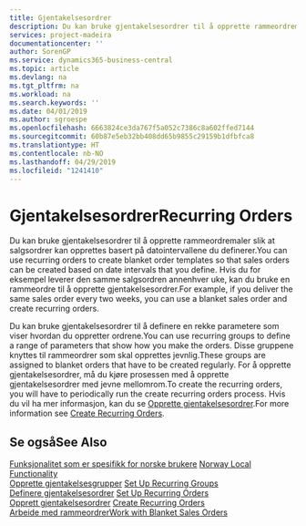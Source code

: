 ```yaml
---
title: Gjentakelsesordrer
description: Du kan bruke gjentakelsesordrer til å opprette rammeordremaler slik at salgsordrer kan opprettes basert på datointervallene du definerer.
services: project-madeira
documentationcenter: ''
author: SorenGP
ms.service: dynamics365-business-central
ms.topic: article
ms.devlang: na
ms.tgt_pltfrm: na
ms.workload: na
ms.search.keywords: ''
ms.date: 04/01/2019
ms.author: sgroespe
ms.openlocfilehash: 6663824ce3da767f5a052c7386c8a602ffed7144
ms.sourcegitcommit: 60b87e5eb32bb408dd65b9855c29159b1dfbfca8
ms.translationtype: HT
ms.contentlocale: nb-NO
ms.lasthandoff: 04/29/2019
ms.locfileid: "1241410"
---
```

# <a name="recurring-orders"></a><span data-ttu-id="aea7d-103">Gjentakelsesordrer</span><span class="sxs-lookup"><span data-stu-id="aea7d-103">Recurring Orders</span></span>
<span data-ttu-id="aea7d-104">Du kan bruke gjentakelsesordrer til å opprette rammeordremaler slik at salgsordrer kan opprettes basert på datointervallene du definerer.</span><span class="sxs-lookup"><span data-stu-id="aea7d-104">You can use recurring orders to create blanket order templates so that sales orders can be created based on date intervals that you define.</span></span> <span data-ttu-id="aea7d-105">Hvis du for eksempel leverer den samme salgsordren annenhver uke, kan du bruke en rammeordre til å opprette gjentakelsesordrer.</span><span class="sxs-lookup"><span data-stu-id="aea7d-105">For example, if you deliver the same sales order every two weeks, you can use a blanket sales order and create recurring orders.</span></span>  

<span data-ttu-id="aea7d-106">Du kan bruke gjentakelsesordrer til å definere en rekke parametere som viser hvordan du oppretter ordrene.</span><span class="sxs-lookup"><span data-stu-id="aea7d-106">You can use recurring groups to define a range of parameters that show how you make the orders.</span></span> <span data-ttu-id="aea7d-107">Disse gruppene knyttes til rammeordrer som skal opprettes jevnlig.</span><span class="sxs-lookup"><span data-stu-id="aea7d-107">These groups are assigned to blanket orders that have to be created regularly.</span></span> <span data-ttu-id="aea7d-108">For å opprette gjentakelsesordrer, må du kjøre prosessen med å opprette gjentakelsesordrer med jevne mellomrom.</span><span class="sxs-lookup"><span data-stu-id="aea7d-108">To create the recurring orders, you will have to periodically run the create recurring orders process.</span></span> <span data-ttu-id="aea7d-109">Hvis du vil ha mer informasjon, kan du se [Opprette gjentakelsesordrer](how-to-create-recurring-orders.md).</span><span class="sxs-lookup"><span data-stu-id="aea7d-109">For more information see [Create Recurring Orders](how-to-create-recurring-orders.md).</span></span>  

## <a name="see-also"></a><span data-ttu-id="aea7d-110">Se også</span><span class="sxs-lookup"><span data-stu-id="aea7d-110">See Also</span></span>  
 <span data-ttu-id="aea7d-111">[Funksjonalitet som er spesifikk for norske brukere](norway-local-functionality.md) </span><span class="sxs-lookup"><span data-stu-id="aea7d-111">[Norway Local Functionality](norway-local-functionality.md) </span></span>  
 <span data-ttu-id="aea7d-112">[Opprette gjentakelsesgrupper](how-to-set-up-recurring-groups.md) </span><span class="sxs-lookup"><span data-stu-id="aea7d-112">[Set Up Recurring Groups](how-to-set-up-recurring-groups.md) </span></span>  
 <span data-ttu-id="aea7d-113">[Definere gjentakelsesordrer](how-to-set-up-recurring-orders.md) </span><span class="sxs-lookup"><span data-stu-id="aea7d-113">[Set Up Recurring Orders](how-to-set-up-recurring-orders.md) </span></span>  
 <span data-ttu-id="aea7d-114">[Opprett gjentakelsesordrer](how-to-create-recurring-orders.md) </span><span class="sxs-lookup"><span data-stu-id="aea7d-114">[Create Recurring Orders](how-to-create-recurring-orders.md) </span></span>  
 [<span data-ttu-id="aea7d-115">Arbeide med rammeordrer</span><span class="sxs-lookup"><span data-stu-id="aea7d-115">Work with Blanket Sales Orders</span></span>](../../sales-how-to-create-blanket-sales-orders.md)
